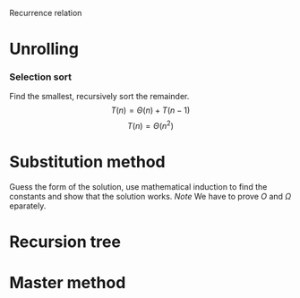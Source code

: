 Recurrence relation

# Unrolling
### Selection sort
Find the smallest, recursively sort the remainder.
$$
T(n) = \Theta(n) + T(n-1)
$$
$$
T(n)  = \Theta(n^2)
$$
# Substitution method
Guess the form of the solution, use mathematical induction to find the constants and show that the solution works.
*Note* We have to prove $O$ and $\Omega$ eparately.
# Recursion tree

# Master method
